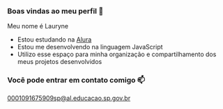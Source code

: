 ### Boas vindas ao meu perfil 💙

Meu nome é Lauryne

- Estou estudando na [Alura](https://www.alura.com.br)
- Estou me desenvolvendo na linguagem JavaScript
- Utilizo esse espaço para minha organização e compartilhamento dos meus projetos desenvolvidos

### Você pode entrar em contato comigo 📫

0001091675909sp@al.educacao.sp.gov.br
